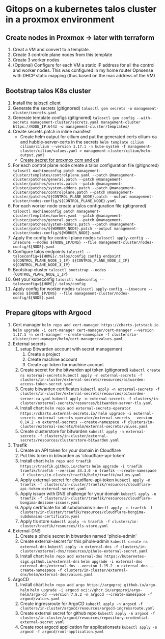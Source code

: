 # Gitops on a kubernetes talos cluster in a proxmox environment

## Create nodes in Proxmox -> later with terraform
1. Creat a VM and convert to a template.
2. Create 3 controle plane nodes from this template 
3. Create 3 worker nodes
4. (Optional) Configure for each VM a static IP address for all the control and worker nodes. This was configured in my home router Opnsense with DHCP static mapping (thus based on the mac address of the VM)

## Bootstrap talos K8s cluster
1. Install the [talosctl client](https://www.talos.dev/v1.9/talos-guides/install/talosctl/)
2. Generate the secrets (gitignored)
```talosctl gen secrets -o management-cluster/secrets.yaml```
3. Generate template configs (gitignored)
```talosctl gen config --with-secrets management-cluster/secrets.yaml management-cluster https://NODE_IP:6443 -o management-cluster/templates/```
4. Create secrets.patch in inline manifest
    - Create helm output for cilium and put the generated certs cilium-ca and hubble-server-certs in the secrets
  ```helm template cilium cilium/cilium --version 1.17.1 -n kube-system -f management-cluster/cilium/values.yaml > management-cluster/cilium/helm-output.yaml``` 
    - [Create secret for proxmox ccm and csi](https://github.com/sergelogvinov/proxmox-csi-plugin/blob/main/docs/install.md#install-the-plugin-by-using-talos-machine-config) 
5. For each control plane node create a talos configuration file (gitignored)
```talosctl machineconfig patch management-cluster/templates/controlplane.yaml --patch @management-cluster/patches/general.patch --patch @management-cluster/patches/secrets.patch --patch @management-cluster/patches/system-addons.patch --patch @management-cluster/patches/controlplane.patch --patch @management-cluster/patches/${CONTROL_PLANE_NODE}.patch --output management-cluster/nodes-config/${CONTROL_PLANE_NODE}.yaml```
6. For each worker node create a talos configuration file (gitignored)
```talosctl machineconfig patch management-cluster/templates/worker.yaml --patch @management-cluster/patches/general.patch --patch @management-cluster/patches/system-addons.patch --patch @management-cluster/patches/${WORKER_NODE}.patch --output management-cluster/nodes-config/${WORKER_NODE}.yaml```
7. Apply the config for controll plane nodes 
```talosctl apply-config --insecure --nodes ${NODE_IP/DNS} --file management-cluster/nodes-config/${NODE}.yaml```
8. Configure talos endpoints
```talosctl --talosconfig=${HOME}/.talos/config config endpoint ${CONTROL_PLANE_NODE_1_IP} ${CONTROL_PLANE_NODE_2_IP} ${CONTROL_PLANE_NODE_3_IP}```
9. Bootstrap cluster
```talosctl bootstrap --nodes {CONTROL_PLANE_NODE_1_IP}```
10. Get your kubeconfig
```talosctl kubeconfig --talosconfig=${HOME}/.talos/config```
11. Apply config for worker nodes
```talosctl apply-config --insecure --nodes ${NODE_IP/DNS} --file management-cluster/nodes-config/${NODE}.yaml```

## Prepare gitops with Argocd 
1. Cert manager
```helm repo add cert-manager https://charts.jetstack.io```
```helm upgrade -i cert-manager cert-manager/cert-manager --version 1.17.1 -n cert-manager --create-namespace -f clusters/in-cluster/cert-manager/helm/cert-manager/values.yaml```
2. External secrets
    1. setup Bitwarden account with secret management
        1. Create a project
        2. Create machine account
        3. Create api token for machine account
    2. Create secret for the bitwarden api token (gitignored)
    ```kubectl create ns external-secrets```
    ```kubectl apply -n external-secrets -f clusters/in-cluster/external-secrets/resources/bitwarden-access-token-secret.yaml```
    3. Create bitwarden certificates
    ```kubectl apply -n external-secrets -f clusters/in-cluster/external-secrets/resources/bitwarden-server-ca.yaml```
    ```kubectl apply -n external-secrets -f clusters/in-cluster/external-secrets/resources/bitwarden-server-tls.yaml```
    4. Install chart
    ```helm repo add external-secrets-operator https://charts.external-secrets.io/```
    ```helm upgrade -i external-secrets external-secrets-operator/external-secrets --version 0.14.2 -n external-secrets --create-namespace -f clusters/in-cluster/external-secrets/helm/external-secrets/values.yaml```
    5. Create clusterstore for bitwarden
    ```kubectl apply -n external-secrets -f clusters/in-cluster/external-secrets/resources/clusterstore-bitwarden.yaml```
3. Traefik
    1. Create an API token for your domain in Cloudflare
    2. Put this token in bitwarden as 'cloudflare-api-token'
    3. Install chart
    ```helm repo add traefik https://traefik.github.io/charts```
    ```helm upgrade -i traefik traefik/traefik --version 34.3.0 -n traefik --create-namespace -f clusters/in-cluster/traefik/helm/traefik/values.yaml```
    4. Apply external-secret for cloudflare-api-token
    ```kubectl apply -n traefik -f clusters/in-cluster/traefik/resources/cloudflare-api-token-external-secret.yaml```
    5. Apply issuer with DNS challenge for your domain
    ```kubectl apply -n traefik -f clusters/in-cluster/traefik/resources/cloudflare-bongima-dnszone-issuer.yaml```
    6. Apply certificate for all subdomains
  ```kubectl apply -n traefik -f clusters/in-cluster/traefik/resources/cloudflare-bongima-subdomains-certificate.yaml```
    7. Apply tls store
    ```kubectl apply -n traefik -f clusters/in-cluster/traefik/resources/tls-store.yaml```
4. External-DNS
    1. Create a pihole secret in bitwarden named 'pihole-admin'
    2. Create external-secret for this pihole-admin
    ```kubectl create ns external-dns```
    ```kubectl apply -n external-dns -f clusters/in-cluster/external-dns/resources/pihole-external-secret.yaml```
    3. Install chart
    ```helm repo add external-dns https://kubernetes-sigs.github.io/external-dns```
    ```helm upgrade -i external-dns external-dns/external-dns --version 1.15.2 -n external-dns --create-namespace -f clusters/in-cluster/external-dns/helm/external-dns/values.yaml```
5. ArgoCD
    1. Install chart
    ```helm repo add argo https://argoproj.github.io/argo-helm```
    ```helm upgrade -i argocd oci://ghcr.io/argoproj/argo-helm/argo-cd --version 7.8.2 -n argocd --create-namespace -f argocd/values.yaml```
    2. Create ingressroute for ArgoCD
    ```kubectl apply -n argocd -f clusters/in-cluster/argocd/resources/argocd-ingressroute.yaml```
    3. Create external secret for github repo
    ```kubectl apply -n argocd -f clusters/in-cluster/argocd/resources/repository-credential-external-secret.yaml```
    4. Create root argocd application for applicationsets
    ```kubectl apply -n argocd -f argocd/root-application.yaml```
